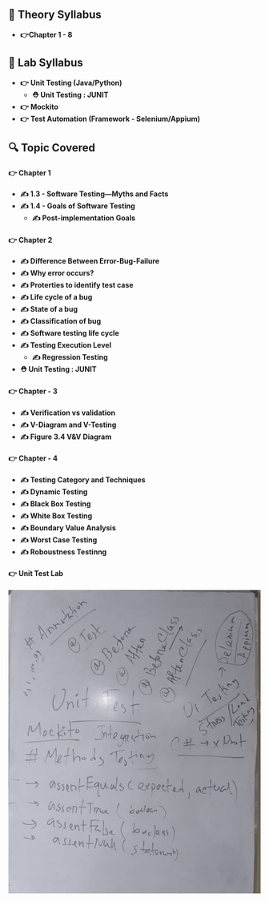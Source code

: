 
## 🍂 Theory Syllabus

- **👉Chapter 1 - 8**

## 🎅 Lab Syllabus

- **👉 Unit Testing (Java/Python)**
    - **⛑️ Unit Testing : JUNIT**
- **👉 Mockito**
- **👉 Test Automation (Framework - Selenium/Appium)**


## 🔍 Topic Covered

#### 👉 Chapter 1
- **✍️ 1.3 - Software Testing—Myths and Facts**
- **✍️ 1.4 - Goals of Software Testing**
    - **✍️ Post-implementation Goals**

#### 👉 Chapter 2
- **✍️ Difference Between Error-Bug-Failure**
- **✍️ Why error occurs?**
- **✍️ Proterties to identify test case**
- **✍️ Life cycle of a bug**
- **✍️ State of a bug**
- **✍️ Classification of bug**
- **✍️ Software testing life cycle**
- **✍️ Testing Execution Level**
    - **✍️ Regression Testing**
- **⛑️ Unit Testing : JUNIT**


#### 👉 Chapter - 3

- **✍️ Verification vs validation**
- **✍️ V-Diagram and V-Testing**
- **✍️ Figure 3.4 V&V Diagram**


#### 👉 Chapter - 4

- **✍️ Testing Category and Techniques**
- **✍️ Dynamic Testing**
- **✍️ Black Box Testing**
- **✍️ White Box Testing**
- **✍️ Boundary Value Analysis**
- **✍️ Worst Case Testing**
- **✍️ Roboustness Testinng**


#### 👉 Unit Test Lab

![](./12.jpg)
